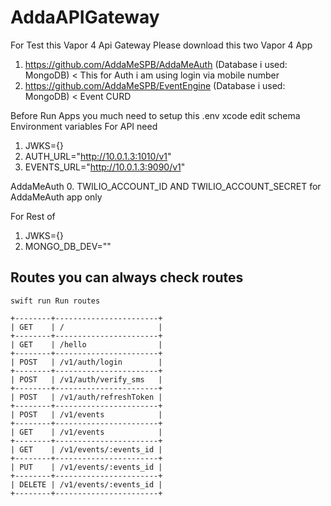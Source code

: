 # AddaAPIGateway
For Test this Vapor 4 Api Gateway
Please download this two Vapor 4 App
1. https://github.com/AddaMeSPB/AddaMeAuth (Database i used: MongoDB) < This for Auth i am using login via mobile number
2. https://github.com/AddaMeSPB/EventEngine (Database i used: MongoDB) < Event CURD

Before Run Apps you much need to setup this .env xcode edit schema Environment variables 
For API need
1. JWKS={}
2. AUTH_URL="http://10.0.1.3:1010/v1"
3. EVENTS_URL="http://10.0.1.3:9090/v1"

AddaMeAuth
0. TWILIO_ACCOUNT_ID AND TWILIO_ACCOUNT_SECRET for AddaMeAuth app only

For Rest of 
1. JWKS={}
2. MONGO_DB_DEV=""

## Routes you can always check routes
`swift run Run routes`
```
+--------+-----------------------+
| GET    | /                     |
+--------+-----------------------+
| GET    | /hello                |
+--------+-----------------------+
| POST   | /v1/auth/login        |
+--------+-----------------------+
| POST   | /v1/auth/verify_sms   |
+--------+-----------------------+
| POST   | /v1/auth/refreshToken |
+--------+-----------------------+
| POST   | /v1/events            |
+--------+-----------------------+
| GET    | /v1/events            |
+--------+-----------------------+
| GET    | /v1/events/:events_id |
+--------+-----------------------+
| PUT    | /v1/events/:events_id |
+--------+-----------------------+
| DELETE | /v1/events/:events_id |
+--------+-----------------------+
```


